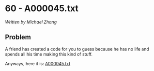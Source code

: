 # 60 - A000045.txt

*Written by Michael Zhang*

## Problem

A friend has created a code for you to guess because he has no life and spends all his time making this kind of stuff.

Anyways, here it is: [A000045.txt](http://www.easyctf.com/problem_data/A000045/A000045.txt)